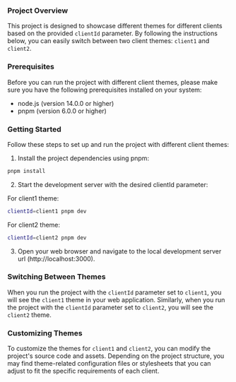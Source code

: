 ### Project Overview

This project is designed to showcase different themes for different clients based on the provided `clientId` parameter. By following the instructions below, you can easily switch between two client themes: `client1` and `client2`.

### Prerequisites

Before you can run the project with different client themes, please make sure you have the following prerequisites installed on your system:

- node.js (version 14.0.0 or higher)
- pnpm (version 6.0.0 or higher)

### Getting Started

Follow these steps to set up and run the project with different client themes:

1. Install the project dependencies using pnpm:

```bash
pnpm install
```

2. Start the development server with the desired clientId parameter:

For client1 theme:

```bash
clientId=client1 pnpm dev
```

For client2 theme:

```bash
clientId=client2 pnpm dev
```

3. Open your web browser and navigate to the local development server url (http://localhost:3000).

### Switching Between Themes

When you run the project with the `clientId` parameter set to `client1`, you will see the `client1` theme in your web application. Similarly, when you run the project with the `clientId` parameter set to `client2`, you will see the `client2` theme.

### Customizing Themes

To customize the themes for `client1` and `client2`, you can modify the project's source code and assets. Depending on the project structure, you may find theme-related configuration files or stylesheets that you can adjust to fit the specific requirements of each client.
